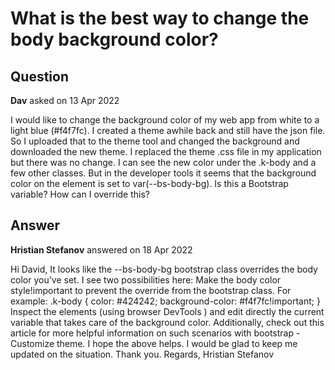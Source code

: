# What is the best way to change the body background color?

## Question

**Dav** asked on 13 Apr 2022

I would like to change the background color of my web app from white to a light blue (#f4f7fc). I created a theme awhile back and still have the json file. So I uploaded that to the theme tool and changed the background and downloaded the new theme. I replaced the theme .css file in my application but there was no change. I can see the new color under the .k-body and a few other classes. But in the developer tools it seems that the background color on the <body> element is set to var(--bs-body-bg). Is this a Bootstrap variable? How can I override this?

## Answer

**Hristian Stefanov** answered on 18 Apr 2022

Hi David, It looks like the --bs-body-bg bootstrap class overrides the body color you've set. I see two possibilities here: Make the body color style!important to prevent the override from the bootstrap class. For example: .k-body { color: #424242; background-color: #f4f7fc!important;
} Inspect the elements (using browser DevTools ) and edit directly the current variable that takes care of the background color. Additionally, check out this article for more helpful information on such scenarios with bootstrap - Customize theme. I hope the above helps. I would be glad to keep me updated on the situation. Thank you. Regards, Hristian Stefanov

